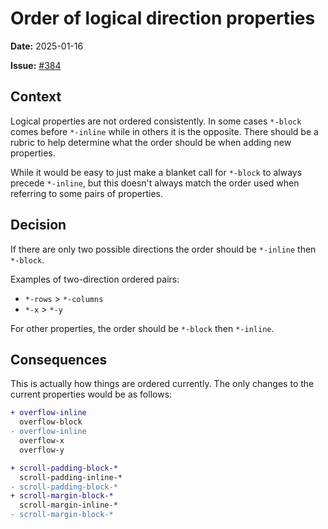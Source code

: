 # Order of logical direction properties

**Date:** 2025-01-16

**Issue:** [#384](https://github.com/stormwarning/stylelint-config-recess-order/issues/384)

## Context

Logical properties are not ordered consistently. In some cases `*-block` comes
before `*-inline` while in others it is the opposite. There should be a rubric
to help determine what the order should be when adding new properties.

While it would be easy to just make a blanket call for `*-block` to always
precede `*-inline`, but this doesn't always match the order used when referring
to some pairs of properties.

## Decision

If there are only two possible directions the order should be `*-inline` then
`*-block`.

Examples of two-direction ordered pairs:

- `*-rows` > `*-columns`
- `*-x` > `*-y`

For other properties, the order should be `*-block` then `*-inline`.

## Consequences

This is actually how things are ordered currently. The only changes to the
current properties would be as follows:

```diff
+ overflow-inline
  overflow-block
- overflow-inline
  overflow-x
  overflow-y
```

```diff
+ scroll-padding-block-*
  scroll-padding-inline-*
- scroll-padding-block-*
+ scroll-margin-block-*
  scroll-margin-inline-*
- scroll-margin-block-*
```
